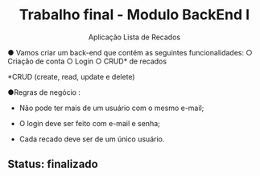 <h1 align="center">Trabalho final - Modulo BackEnd I</h1>

<p align="center">Aplicação Lista de Recados

● Vamos criar um back-end que contém
as seguintes funcionalidades:
○ Criação de conta
○ Login
○ CRUD* de recados

*CRUD (create, read, update e delete)

●Regras de negócio :
- Não pode ter mais de um usuário
  com o mesmo e-mail;

- O login deve ser feito com e-mail e
  senha;

- Cada recado deve ser de um único
  usuário.
</p>

## Status: finalizado
